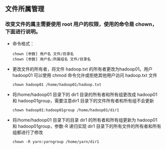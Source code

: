 ## 文件所属管理

### 改变文件的属主需要使用 root 用户的权限，使用的命令是 chown，下面进行说明。
* 命令格式：

      chown [参数] 用户名 文件/目录名
      chown [参数] 用户名:所属组名 文件/目录名
      
* 更改文件的所有者，将文件 hadoop.txt 的所有者更改为hadoop01。用户 hadoop01 可以使用 chmod 命令允许或拒绝其他用户访问 hadoop.txt 文件

      chown hadoop01 /home/hadoop01/hadoop.txt
      
* 将/home/hadoop01 目录下的 dir1 目录的所有者和所有组更改成 hadoop01 和 hadoop01group，需要注意dir1 目录下的文件所有者和所有组不会更新

      chown hadoop01:hadoop01group /home/hadoop01/dir1
      
* 将/home/hadoop01 目录下的目录 dir1 的所有者和所有组更新为 hadoop01 和 hadoop01group，参数-R 递归实现 dir1 目录下的所有文件的所有者和所有组都进行了修改

      chown -R yarn:yarngroup /home/yarn/dir1

